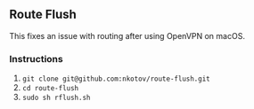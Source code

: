 ## Route Flush
This fixes an issue with routing after using OpenVPN on macOS.

### Instructions
1. `git clone git@github.com:nkotov/route-flush.git`
2. `cd route-flush`
3. `sudo sh rflush.sh`